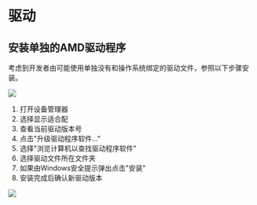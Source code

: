# 驱动

## 安装单独的AMD驱动程序

考虑到开发者由可能使用单独没有和操作系统绑定的驱动文件，参照以下步骤安装。

![](/docs/img/driver_update.png)

1. 打开设备管理器
1. 选择显示适合配
1. 查看当前驱动版本号
1. 点击"升级驱动程序软件..."
1. 选择"浏览计算机以查找驱动程序软件"
1. 选择驱动文件所在文件夹
1. 如果由Windows安全提示弹出点击"安装"
1. 安装完成后确认新驱动版本

![](/docs/img/driver_install.png)